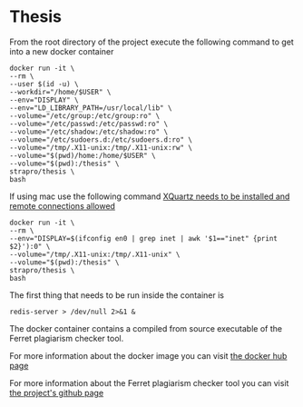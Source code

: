 # Thesis

From the root directory of the project execute the following command to get into a new docker container
```
docker run -it \
--rm \
--user $(id -u) \
--workdir="/home/$USER" \
--env="DISPLAY" \
--env="LD_LIBRARY_PATH=/usr/local/lib" \
--volume="/etc/group:/etc/group:ro" \
--volume="/etc/passwd:/etc/passwd:ro" \
--volume="/etc/shadow:/etc/shadow:ro" \
--volume="/etc/sudoers.d:/etc/sudoers.d:ro" \
--volume="/tmp/.X11-unix:/tmp/.X11-unix:rw" \
--volume="$(pwd)/home:/home/$USER" \
--volume="$(pwd):/thesis" \
strapro/thesis \
bash
```

If using mac use the following command
[XQuartz needs to be installed and remote connections allowed](https://fredrikaverpil.github.io/2016/07/31/docker-for-mac-and-gui-applications/)
```
docker run -it \
--rm \
--env="DISPLAY=$(ifconfig en0 | grep inet | awk '$1=="inet" {print $2}'):0" \
--volume="/tmp/.X11-unix:/tmp/.X11-unix" \
--volume="$(pwd):/thesis" \
strapro/thesis \
bash
```

The first thing that needs to be run inside the container is

```
redis-server > /dev/null 2>&1 &
```

The docker container contains a compiled from source executable of the Ferret plagiarism checker tool.

For more information about the docker image you can visit [the docker hub page](https://hub.docker.com/r/strapro/thesis)

For more information about the Ferret plagiarism checker tool you can visit [the project's github page](https://github.com/petercrlane/ferret)